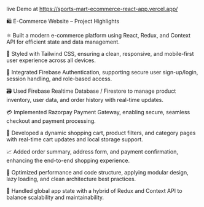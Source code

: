 live Demo at https://sports-mart-ecommerce-react-app.vercel.app/

🛍️ E-Commerce Website – Project Highlights

⚛️ Built a modern e-commerce platform using React, Redux, and Context API for efficient state and data management.

🎨 Styled with Tailwind CSS, ensuring a clean, responsive, and mobile-first user experience across all devices.

🔐 Integrated Firebase Authentication, supporting secure user sign-up/login, session handling, and role-based access.

🗃️ Used Firebase Realtime Database / Firestore to manage product inventory, user data, and order history with real-time updates.

💳 Implemented Razorpay Payment Gateway, enabling secure, seamless checkout and payment processing.

🛒 Developed a dynamic shopping cart, product filters, and category pages with real-time cart updates and local storage support.

📈 Added order summary, address form, and payment confirmation, enhancing the end-to-end shopping experience.

🚀 Optimized performance and code structure, applying modular design, lazy loading, and clean architecture best practices.

🔄 Handled global app state with a hybrid of Redux and Context API to balance scalability and maintainability.
